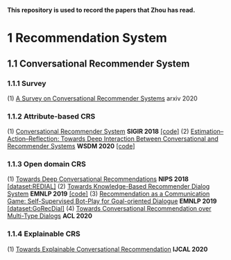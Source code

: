 **This repository is used to record the papers that Zhou has read.**

# 1 Recommendation System
## 1.1 Conversational Recommender System
### 1.1.1 Survey
  (1) [A Survey on Conversational Recommender Systems](https://arxiv.org/abs/2004.00646) arxiv 2020
### 1.1.2 Attribute-based CRS
  (1) [Conversational Recommender System](https://arxiv.org/abs/1806.03277) **SIGIR 2018** [[code]](https://github.com/yonghangzhou/conv_rec_sys.git)
  (2) [Estimation–Action–Reflection: Towards Deep Interaction Between Conversational and Recommender Systems](https://arxiv.org/abs/2002.09102) **WSDM 2020** [[code]](https://ear-conv-rec.github.io/)
  
### 1.1.3 Open domain CRS
  (1) [Towards Deep Conversational Recommendations](https://papers.nips.cc/paper/8180-towards-deep-conversational-recommendations) **NIPS 2018** [[dataset:REDIAL]](https://redialdata.github.io/website/)
  (2) [Towards Knowledge-Based Recommender Dialog System](https://arxiv.org/abs/1908.05391) **EMNLP 2019** [[code]](https://github.com/THUDM/KBRD?utm_source=catalyzex.com)
  (3) [Recommendation as a Communication Game: Self-Supervised Bot-Play for Goal-oriented Dialogue]() **EMNLP 2019** [[dataset:GoRecDial]](https://drive.google.com/drive/folders/1nilk6FUktW2VjNlATdM0VMehzSOPIvJ0?usp=sharing)
  (4) [Towards Conversational Recommendation over Multi-Type Dialogs](https://arxiv.org/abs/2005.03954) **ACL 2020** 

### 1.1.4 Explainable CRS
  (1) [Towards Explainable Conversational Recommendation](https://www.microsoft.com/en-us/research/uploads/prod/2020/05/ijcai20_camera_ready_conversion.out_.pdf) **IJCAL 2020** 
